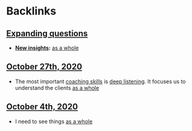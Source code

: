 
# Backlinks
## [Expanding questions](<Expanding questions.md>)
- **[New insights](<New insights.md>):** [as a whole](<as a whole.md>)

## [October 27th, 2020](<October 27th, 2020.md>)
- The most important [coaching skills](<coaching skills.md>) is [deep listening](<deep listening.md>). It focuses us to understand the clients [as a whole](<as a whole.md>)

## [October 4th, 2020](<October 4th, 2020.md>)
- I need to see things [as a whole](<as a whole.md>)

